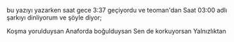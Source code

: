 bu yazıyı yazarken saat gece 3:37 geçiyordu ve teoman'dan Saat 03:00 adlı şarkıyı dinliyorum ve şöyle diyor;

Koşma yorulduysan
Anaforda boğulduysan
Sen de korkuyorsan
Yalnızlıktan